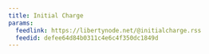 ```yaml
---
title: Initial Charge
params:
  feedlink: https://libertynode.net/@initialcharge.rss
  feedid: defee64d84b0311c4e6c4f350dc1849d
---
```

